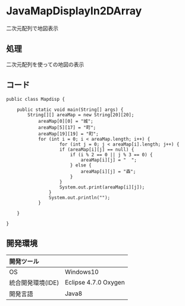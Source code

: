 # JavaMapDisplayIn2DArray
二次元配列で地図表示

## 処理
二次元配列を使っての地図の表示

## コード
```
public class Mapdisp {

	public static void main(String[] args) {
		String[][] areaMap = new String[20][20];
        	areaMap[0][0] = "城";
       		areaMap[5][17] = "町";
        	areaMap[19][19] = "町";
        	for (int i = 0; i < areaMap.length; i++) {
            		for (int j = 0; j < areaMap[i].length; j++) {
                	if (areaMap[i][j] == null) {
                		if (i % 2 == 0 || j % 3 == 0) {
                			areaMap[i][j] = "  ";
                		} else {
                			areaMap[i][j] = "森";
                		}
                	}
                	System.out.print(areaMap[i][j]);
            	}
            	System.out.println("");
        	}

	}

}
```

## 開発環境
| 開発ツール |  |
|:-|:-|
| OS | Windows10 |
| 統合開発環境(IDE) | Eclipse 4.7.0 Oxygen |
| 開発言語 | Java8 |
